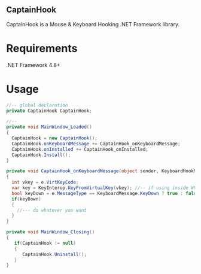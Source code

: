 ## CaptainHook
CaptainHook is a Mouse & Keyboard Hooking .NET Framework library. 

# Requirements 
.NET Framework 4.8+

# Usage
``` C#
//-- global declaration
private CaptainHook CaptainHook;

//--
private void MainWindow_Loaded()
{
  CaptainHook = new CaptainHook();
  CaptainHook.onKeyboardMessage += CaptainHook_onKeyboardMessage;
  CaptainHook.onInstalled += CaptainHook_onInstalled;
  CaptainHook.Install();
}

private void CaptainHook_onKeyboardMessage(object sender, KeyboardHookMessageEventArgs e)
{
  int vkey = e.VirtKeyCode;
  var key = KeyInterop.KeyFromVirtualKey(vkey); //-- if using inside WPF application
  bool keyDown = e.MessageType == KeyboardMessage.KeyDown ? true : false;
  if(keyDown)
  {
    //--- do whatever you want
  }
}

private void MainWindow_Closing()
{
   if(CaptainHook != null)
   {
      CaptainHook.Uninstall();
   }
}
```

